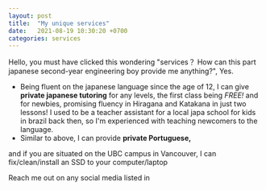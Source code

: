 ```yaml
---
layout: post
title:  "My unique services"
date:   2021-08-19 10:30:20 +0700
categories: services
---
```

Hello, you must have clicked this wondering "services？ How can this part japanese second-year engineering boy provide me anything?", Yes.

- Being fluent on the japanese language since the age of 12, I can give **private japanese tutoring** for any levels, the first class being *FREE!* and for newbies, promising fluency in Hiragana and Katakana in just two lessons! I used to be a teacher assistant for a local japa school for kids in brazil back then, so I'm experienced with teaching newcomers to the language.
- Similar to above, I can provide **private Portuguese,**

and if you are situated on the UBC campus in Vancouver, I can fix/clean/install an SSD to your computer/laptop

Reach me out on any social media listed in 